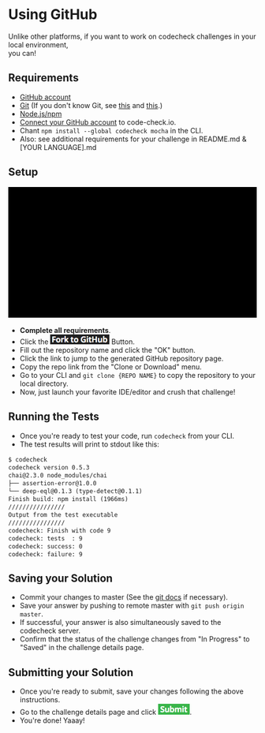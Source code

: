 # Using GitHub
Unlike other platforms, if you want to work on codecheck challenges in your local environment,  
you can!  

## Requirements
- <a href="https://github.com/join" target="_blank"> GitHub account</a>
- <a href="https://git-scm.com/" target="_blank">Git</a> (If you don't know Git, see <a href="https://try.github.io/" target="_blank">this</a> and <a href="https://git-scm.com/doc" target="_blank">this</a>.)
- <a href="https://nodejs.org/en/download/" target="_blank">Node.js/npm</a>
- <a href=
"https://app.code-check.io/settings/social" target="_blank">Connect your GitHub account</a> to code-check.io.
- Chant `npm install --global codecheck mocha` in the CLI.
- Also: see additional requirements for your challenge in README.md & [YOUR LANGUAGE].md

## Setup

![Setting up your challenge locally with GitHub](images/start_challenge_github.gif)

- **Complete all requirements**.
- Click the ![Fork to / Open with GitHub](images/open_github.png) Button.
- Fill out the repository name and click the "OK" button.
- Click the link to jump to the generated GitHub repository page.
- Copy the repo link from the "Clone or Download" menu.
- Go to your CLI and `git clone {REPO NAME}` to copy the repository to your local directory.
- Now, just launch your favorite IDE/editor and crush that challenge!

## Running the Tests

- Once you're ready to test your code, run `codecheck` from your CLI.
- The test results will print to stdout like this:
```
$ codecheck
codecheck version 0.5.3
chai@2.3.0 node_modules/chai
├── assertion-error@1.0.0
└── deep-eql@0.1.3 (type-detect@0.1.1)
Finish build: npm install (1966ms)
////////////////
Output from the test executable
////////////////
codecheck: Finish with code 9
codecheck: tests  : 9
codecheck: success: 0
codecheck: failure: 9
```

## Saving your Solution
- Commit your changes to master (See the <a href="https://git-scm.com/book/en/v2/Git-Basics-Recording-Changes-to-the-Repository" target="_blank">git docs</a> if necessary).
- Save your answer by pushing to remote master with `git push origin master`.
- If successful, your answer is also simultaneously saved to the codecheck server.  
- Confirm that the status of the challenge changes from "In Progress" to "Saved" in the challenge details page.

## Submitting your Solution
- Once you're ready to submit, save your changes following the above instructions.
- Go to the challenge details page and click ![submit](images/submit.png).
- You're done! Yaaay!

